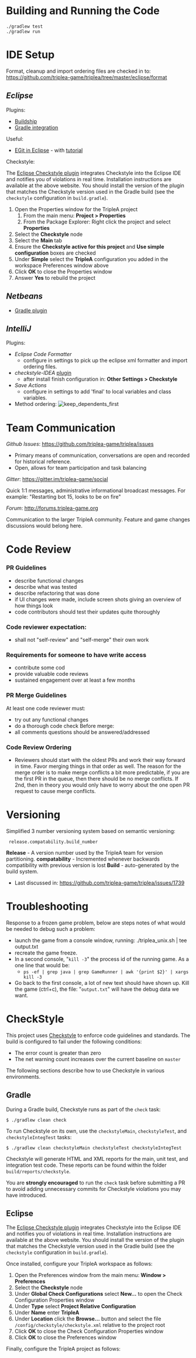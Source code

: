 # Building and Running the Code

```
./gradlew test
./gradlew run
```


# IDE Setup

Format, cleanup and import ordering files are checked in to: 
https://github.com/triplea-game/triplea/tree/master/eclipse/format

## *Eclipse*
 Plugins:
  - [Buildship](https://github.com/eclipse/buildship/blob/master/docs/user/Installation.md)
  - [Gradle integration](https://marketplace.eclipse.org/content/buildship-gradle-integration)

Useful:
  - [EGit in Eclipse](http://www.eclipse.org/egit/) - with [tutorial](http://www.vogella.com/tutorials/EclipseGit/article.html)

Checkstyle:
 
The [Eclipse Checkstyle plugin](http://eclipse-cs.sourceforge.net) integrates Checkstyle into the Eclipse IDE and notifies you of violations in real time.
Installation instructions are available at the above website.  You should install the version of the plugin that matches the Checkstyle version used in the Gradle build (see the `checkstyle` configuration in `build.gradle`).

1. Open the Properties window for the TripleA project
    1. From the main menu: **Project > Properties**
    1. From the Package Explorer: Right click the project and select **Properties**
1. Select the **Checkstyle** node
1. Select the **Main** tab
1. Ensure the **Checkstyle active for this project** and **Use simple configuration** boxes are checked
1. Under **Simple** select the **TripleA** configuration you added in the workspace Preferences window above
1. Click **OK** to close the Properties window
1. Answer **Yes** to rebuild the project


## *Netbeans*
  - [Gradle plugin](http://plugins.netbeans.org/plugin/44510/gradle-support)

## *IntelliJ*

Plugins:
  - *Eclipse Code Formatter* 
    - configure in settings to pick up the eclipse xml formatter and import ordering files.
  - *checkstyle-IDEA* [plugin](https://github.com/jshiell/checkstyle-idea) 
    - after install finish configuration in: **Other Settings > Checkstyle** 
  - *Save Actions*
    - configure in settings to add 'final' to local variables and class variables.
  - Method ordering: ![keep_dependents_first](https://user-images.githubusercontent.com/12397753/27557429-72fb899c-5a6e-11e7-8f9f-59cc508ba86c.png)

# Team Communication

*Github Issues*: https://github.com/triplea-game/triplea/issues
- Primary means of communication, conversations are open and recorded for historical reference.
- Open, allows for team participation and task balancing

*Gitter*: https://gitter.im/triplea-game/social

Quick 1:1 messages, administrative informational broadcast messages. 
For example: "Restarting bot 15, looks to be on fire"
  

*Forum*: http://forums.triplea-game.org

Communication to the larger TripleA community. Feature and game changes discussions would belong here.


# Code Review 

### PR Guidelines
- describe functional changes
- describe what was tested
- describe refactoring that was done
- if UI changes were made, include screen shots giving an overview of how things look
- code contributors should test their updates quite thoroughly

### Code reviewer expectation:
- shall not "self-review" and "self-merge" their own work 

### Requirements for someone to have write access
- contribute some cod
- provide valuable code reviews
- sustained engagement over at least a few months

### PR Merge Guidelines

At least one code reviewer must:
- try out any functional changes
- do a thorough code check
Before merge:
- all comments questions should be answered/addressed

### Code Review Ordering
- Reviewers should start with the oldest PRs and work their way forward in time. Favor merging things in that order as well. The reason for the merge order is to make merge conflicts a bit more predictable, if you are the first PR in the queue, then there should be no merge conflicts. If 2nd, then in theory you would only have to worry about the one open PR request to cause merge conflicts.


# Versioning 

Simplified 3 number versioning system based on semantic versioning:

 
``` release.compatability.build_number```


**Release** - A version number used by the TripleA team for version partitioning. 
**compatability** - Incremented whenever backwards compatibility with previous version is lost
**Build** - auto-generated by the build system.


* Last discussed in: https://github.com/triplea-game/triplea/issues/1739

# Troubleshooting

Response to a frozen game problem, below are steps notes of what would be needed to debug such a problem:

  - launch the game from a console window, running: ./triplea_unix.sh  | tee output.txt
  - recreate the game freeze.
  - In a second console, "`kill -3`" the process id of the running game. As a one line that would be:
     - `ps -ef | grep java | grep GameRunner | awk '{print $2}' | xargs kill -3`
  - Go back to the first console, a lot of new text should have shown up. Kill the game (ctrl+c), the file: "`output.txt`" will have the debug data we want.

# CheckStyle

This project uses [Checkstyle](http://checkstyle.sourceforge.net) to enforce code guidelines and standards.  The build is configured to fail under the following conditions:

* The error count is greater than zero
* The net warning count increases over the current baseline on `master`

The following sections describe how to use Checkstyle in various environments.

## Gradle

During a Gradle build, Checkstyle runs as part of the `check` task:

```
$ ./gradlew clean check
```

To run Checkstyle on its own, use the `checkstyleMain`, `checkstyleTest`, and `checkstyleIntegTest` tasks:

```
$ ./gradlew clean checkstyleMain checkstyleTest checkstyleIntegTest
```

Checkstyle will generate HTML and XML reports for the main, unit test, and integration test code.  These reports can be found within the folder `build/reports/checkstyle`.

You are **strongly encouraged** to run the `check` task before submitting a PR to avoid adding unnecessary commits for Checkstyle violations you may have introduced.

## Eclipse

The [Eclipse Checkstyle plugin](http://eclipse-cs.sourceforge.net) integrates Checkstyle into the Eclipse IDE and notifies you of violations in real time.
Installation instructions are available at the above website.  You should install the version of the plugin that matches the Checkstyle version used in the Gradle build (see the `checkstyle` configuration in `build.gradle`).

Once installed, configure your TripleA workspace as follows:

1. Open the Preferences window from the main menu: **Window > Preferences**
1. Select the **Checkstyle** node
1. Under **Global Check Configurations** select **New...** to open the Check Configuration Properties window
1. Under **Type** select **Project Relative Configuration**
1. Under **Name** enter **TripleA**
1. Under **Location** click the **Browse...** button and select the file `/config/checkstyle/checkstyle.xml` relative to the project root
1. Click **OK** to close the Check Configuration Properties window
1. Click **OK** to close the Preferences window

Finally, configure the TripleA project as follows:

